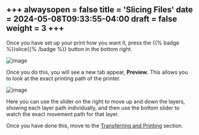 +++
alwaysopen = false
title = 'Slicing Files'
date = 2024-05-08T09:33:55-04:00
draft = false
weight = 3
+++
---
Once you have set up your print how you want it, press the {{% badge %}}slice{{% /badge %}} button in the bottom right.

![image](/images/177.png)

Once you do this, you will see a new tab appear, **Preview**. This allows you to look at the exact printing path of the printer.

![image](/images/178.png)

Here you can use the slider on the right to move up and down the layers, showing each layer path individually, and then use the bottom slider to watch the exact movement path for that layer.

Once you have done this, move to the [Transferring and Printing](https://cid.friendscentral.org/3dprinters/lulzbot/transferringtoprinter/index.html) section.
